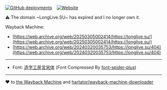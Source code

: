 [![GitHub deployments](https://img.shields.io/github/deployments/lzcapp/longlive.su/github-pages?style=for-the-badge)](#)
&ensp; [![Website](https://img.shields.io/website?url=https%3A%2F%2Flonglive.su&style=for-the-badge&label=longlive.su)](#)

⚠️ The domain ~LongLive.SU~ has expired and I no longer own it.

Wayback Machine: 

- [https://web.archive.org/web/20250305002414/https://longlive.su/](https://web.archive.org/web/20250305002414/https://longlive.su/)
- [https://web.archive.org/web/20240320035753/https://longlive.su/404](https://web.archive.org/web/20240320035753/https://longlive.su/404)

---

- Font: [造字工房言宋体](https://www.makefont.com/font-1613.html) (Font Compressed By [font-spider-plus](https://github.com/allanguys/font-spider-plus))

---

:heart: to [the Wayback Machine](https://web.archive.org/) and [hartator/wayback-machine-downloader](https://github.com/hartator/wayback-machine-downloader)
